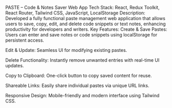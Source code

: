 PASTE – Code & Notes Saver Web App
 Tech Stack: React, Redux Toolkit, React Router, Tailwind CSS, JavaScript,
 LocalStorage
 Description:
 Developed a fully functional paste management web application that
 allows users to save, copy, edit, and delete code snippets or text notes,
 enhancing productivity for developers and writers.
 Key Features:
 Create & Save Pastes: Users can enter and save notes or code snippets using localStorage for persistent access.

Edit & Update: Seamless UI for modifying existing pastes.

Delete Functionality: Instantly remove unwanted entries with real-time UI updates.

Copy to Clipboard: One-click button to copy saved content for reuse.

Shareable Links: Easily share individual pastes via unique URL links.

Responsive Design: Mobile-friendly and modern interface using Tailwind CSS.
